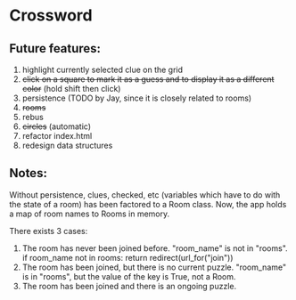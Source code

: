 # Crossword

## Future features:
1) highlight currently selected clue on the grid
2) ~~click on a square to mark it as a guess and to display it as a different color~~ (hold shift then click)
3) persistence (TODO by Jay, since it is closely related to rooms)
4) ~~rooms~~
5) rebus
6) ~~circles~~ (automatic)
7) refactor index.html
8) redesign data structures

## Notes:
Without persistence, clues, checked, etc (variables which have to do with the state of a room) has been factored to a Room class. Now, the app holds a map of room names to Rooms in memory.

There exists 3 cases:
1. The room has never been joined before. "room_name" is not in "rooms".
  if room_name not in rooms:
    return redirect(url_for("join"))
2. The room has been joined, but there is no current puzzle. "room_name" is in "rooms", but the value of the key is True, not a Room.
3. The room has been joined and there is an ongoing puzzle.
